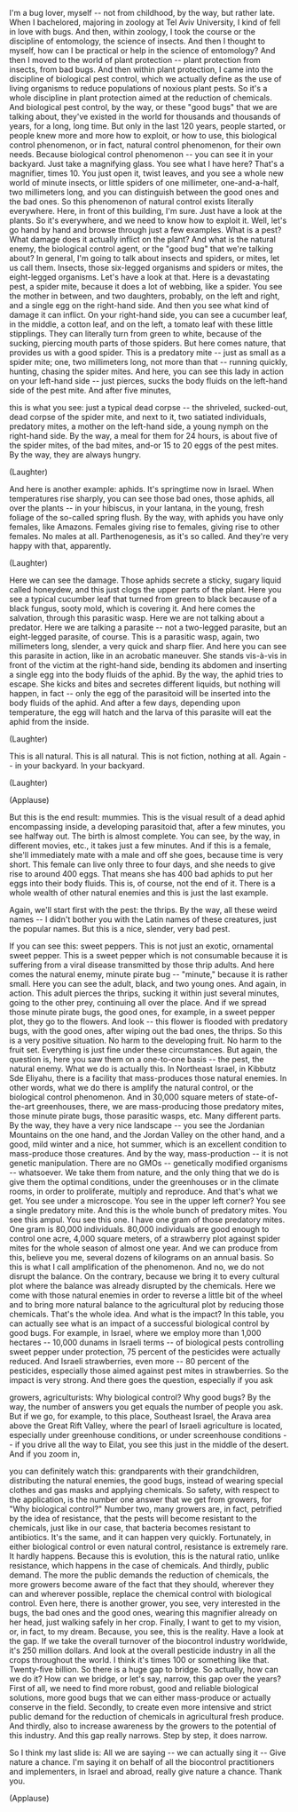 
I&#39;m a bug lover, myself --
not from childhood, by the way,
but rather late.
When I bachelored,
majoring in zoology
at Tel Aviv University,
I kind of fell in love with bugs.
And then, within zoology,
I took the course
or the discipline of entomology,
the science of insects.
And then I thought to myself,
how can I be practical
or help in the science of entomology?
And then I moved to the world
of plant protection --
plant protection from insects,
from bad bugs.
And then within plant protection,
I came into the discipline
of biological pest control,
which we actually define
as the use of living organisms
to reduce populations
of noxious plant pests.
So it&#39;s a whole discipline
in plant protection
aimed at the reduction of chemicals.
And biological pest control, by the way,
or these &quot;good bugs&quot;
that we are talking about,
they&#39;ve existed in the world
for thousands and thousands of years,
for a long, long time.
But only in the last 120 years,
people started, or people
knew more and more
how to exploit, or how to use,
this biological control phenomenon,
or in fact, natural control phenomenon,
for their own needs.
Because biological control phenomenon --
you can see it in your backyard.
Just take a magnifying glass.
You see what I have here?
That&#39;s a magnifier, times 10.
You just open it, twist leaves,
and you see a whole new world
of minute insects,
or little spiders of one millimeter,
one-and-a-half, two millimeters long,
and you can distinguish
between the good ones and the bad ones.
So this phenomenon of natural control
exists literally everywhere.
Here, in front of this building, I&#39;m sure.
Just have a look at the plants.
So it&#39;s everywhere,
and we need to know how to exploit it.
Well, let&#39;s go hand by hand
and browse through just a few examples.
What is a pest?
What damage does it actually
inflict on the plant?
And what is the natural enemy,
the biological control agent,
or the &quot;good bug&quot;
that we&#39;re talking about?
In general, I&#39;m going to talk
about insects and spiders,
or mites, let us call them.
Insects, those six-legged organisms
and spiders or mites,
the eight-legged organisms.
Let&#39;s have a look at that.
Here is a devastating pest, a spider mite,
because it does a lot
of webbing, like a spider.
You see the mother in between,
and two daughters, probably,
on the left and right,
and a single egg on the right-hand side.
And then you see
what kind of damage it can inflict.
On your right-hand side,
you can see a cucumber leaf,
in the middle, a cotton leaf,
and on the left, a tomato leaf
with these little stipplings.
They can literally turn
from green to white,
because of the sucking, piercing
mouth parts of those spiders.
But here comes nature,
that provides us with a good spider.
This is a predatory mite --
just as small as a spider mite;
one, two millimeters long,
not more than that --
running quickly, hunting,
chasing the spider mites.
And here, you can see this lady
in action on your left-hand side --
just pierces, sucks the body fluids
on the left-hand side of the pest mite.
And after five minutes,

this is what you see:
just a typical dead corpse --
the shriveled, sucked-out,
dead corpse of the spider mite,
and next to it, two satiated
individuals, predatory mites,
a mother on the left-hand side,
a young nymph on the right-hand side.
By the way, a meal for them for 24 hours,
is about five of the spider mites,
of the bad mites,
and-or 15 to 20 eggs of the pest mites.
By the way, they are always hungry.

(Laughter)


And here is another example: aphids.
It&#39;s springtime now in Israel.
When temperatures rise sharply,
you can see those bad ones,
those aphids, all over the plants --
in your hibiscus, in your lantana,
in the young, fresh foliage
of the so-called spring flush.
By the way, with aphids you have
only females, like Amazons.
Females giving rise to females,
giving rise to other females.
No males at all.
Parthenogenesis, as it&#39;s so called.
And they&#39;re very happy
with that, apparently.

(Laughter)

Here we can see the damage.
Those aphids secrete a sticky,
sugary liquid called honeydew,
and this just clogs
the upper parts of the plant.
Here you see a typical cucumber leaf
that turned from green to black
because of a black fungus, sooty mold,
which is covering it.
And here comes the salvation,
through this parasitic wasp.
Here we are not talking about a predator.
Here we are talking a parasite --
not a two-legged parasite,
but an eight-legged parasite, of course.
This is a parasitic wasp,
again, two millimeters long, slender,
a very quick and sharp flier.
And here you can see
this parasite in action,
like in an acrobatic maneuver.
She stands vis-à-vis
in front of the victim
at the right-hand side,
bending its abdomen
and inserting a single egg
into the body fluids of the aphid.
By the way, the aphid tries to escape.
She kicks and bites
and secretes different liquids,
but nothing will happen, in fact --
only the egg of the parasitoid
will be inserted
into the body fluids of the aphid.
And after a few days,
depending upon temperature,
the egg will hatch
and the larva of this parasite
will eat the aphid from the inside.

(Laughter)

This is all natural. This is all natural.
This is not fiction, nothing at all.
Again -- in your backyard.
In your backyard.

(Laughter)


(Applause)


But this is the end result: mummies.
This is the visual result
of a dead aphid encompassing inside,
a developing parasitoid that,
after a few minutes, you see halfway out.
The birth is almost complete.
You can see, by the way,
in different movies, etc.,
it takes just a few minutes.
And if this is a female,
she&#39;ll immediately mate with a male
and off she goes,
because time is very short.
This female can live
only three to four days,
and she needs to give rise
to around 400 eggs.
That means she has 400 bad aphids
to put her eggs into their body fluids.
This is, of course, not the end of it.
There is a whole wealth
of other natural enemies
and this is just the last example.

Again, we&#39;ll start first with the pest:
the thrips.
By the way, all these weird names --
I didn&#39;t bother you with the Latin
names of these creatures,
just the popular names.
But this is a nice,
slender, very bad pest.

If you can see this: sweet peppers.
This is not just an exotic,
ornamental sweet pepper.
This is a sweet pepper
which is not consumable
because it is suffering
from a viral disease
transmitted by those thrip adults.
And here comes the natural enemy,
minute pirate bug --
&quot;minute,&quot; because it is rather small.
Here you can see the adult,
black, and two young ones.
And again, in action.
This adult pierces the thrips,
sucking it within just several minutes,
going to the other prey,
continuing all over the place.
And if we spread those minute
pirate bugs, the good ones,
for example, in a sweet pepper plot,
they go to the flowers.
And look -- this flower is flooded
with predatory bugs, with the good ones,
after wiping out the bad ones, the thrips.
So this is a very positive situation.
No harm to the developing fruit.
No harm to the fruit set.
Everything is just fine
under these circumstances.
But again, the question is,
here you saw them on a one-to-one basis --
the pest, the natural enemy.
What we do is actually this.
In Northeast Israel,
in Kibbutz Sde Eliyahu,
there is a facility that mass-produces
those natural enemies.
In other words, what we do there
is amplify the natural control,
or the biological control phenomenon.
And in 30,000 square meters
of state-of-the-art greenhouses,
there, we are mass-producing
those predatory mites,
those minute pirate bugs,
those parasitic wasps, etc.
Many different parts.
By the way, they have
a very nice landscape --
you see the Jordanian Mountains
on the one hand,
and the Jordan Valley on the other hand,
and a good, mild winter
and a nice, hot summer,
which is an excellent condition
to mass-produce those creatures.
And by the way, mass-production --
it is not genetic manipulation.
There are no GMOs -- genetically
modified organisms -- whatsoever.
We take them from nature,
and the only thing that we do
is give them the optimal conditions,
under the greenhouses
or in the climate rooms,
in order to proliferate,
multiply and reproduce.
And that&#39;s what we get.
You see under a microscope.
You see in the upper left corner?
You see a single predatory mite.
And this is the whole bunch
of predatory mites.
You see this ampul. You see this one.
I have one gram of those predatory mites.
One gram is 80,000 individuals.
80,000 individuals are good enough
to control one acre,
4,000 square meters,
of a strawberry plot
against spider mites for the whole season
of almost one year.
And we can produce
from this, believe you me,
several dozens of kilograms
on an annual basis.
So this is what I call
amplification of the phenomenon.
And no, we do not disrupt the balance.
On the contrary,
because we bring it to every cultural plot
where the balance was already disrupted
by the chemicals.
Here we come with those natural enemies
in order to reverse
a little bit of the wheel
and to bring more natural balance
to the agricultural plot
by reducing those chemicals.
That&#39;s the whole idea.
And what is the impact?
In this table, you can
actually see what is an impact
of a successful biological
control by good bugs.
For example, in Israel, where we employ
more than 1,000 hectares --
10,000 dunams in Israeli terms --
of biological pests
controlling sweet pepper
under protection,
75 percent of the pesticides
were actually reduced.
And Israeli strawberries, even more --
80 percent of the pesticides,
especially those aimed
against pest mites in strawberries.
So the impact is very strong.
And there goes the question,
especially if you ask

growers, agriculturists:
Why biological control?
Why good bugs?
By the way, the number of answers you get
equals the number of people you ask.
But if we go, for example,
to this place, Southeast Israel,
the Arava area
above the Great Rift Valley,
where the pearl of Israeli
agriculture is located,
especially under greenhouse conditions,
or under screenhouse conditions --
if you drive all the way
to Eilat, you see this
just in the middle of the desert.
And if you zoom in,

you can definitely watch this:
grandparents with their grandchildren,
distributing the natural
enemies, the good bugs,
instead of wearing special clothes
and gas masks and applying chemicals.
So safety, with respect
to the application,
is the number one answer
that we get from growers,
for &quot;Why biological control?&quot;
Number two, many growers
are, in fact, petrified
by the idea of resistance,
that the pests will become
resistant to the chemicals,
just like in our case, that bacteria
becomes resistant to antibiotics.
It&#39;s the same, and it can
happen very quickly.
Fortunately, in either biological control
or even natural control,
resistance is extremely rare.
It hardly happens.
Because this is evolution,
this is the natural ratio,
unlike resistance, which happens
in the case of chemicals.
And thirdly, public demand.
The more the public demands
the reduction of chemicals,
the more growers become aware of the fact
that they should, wherever they can
and wherever possible,
replace the chemical control
with biological control.
Even here, there is another grower,
you see, very interested in the bugs,
the bad ones and the good ones,
wearing this magnifier
already on her head,
just walking safely in her crop.
Finally, I want to get to my vision,
or, in fact, to my dream.
Because, you see, this is the reality.
Have a look at the gap.
If we take the overall turnover
of the biocontrol industry worldwide,
it&#39;s 250 million dollars.
And look at the overall pesticide industry
in all the crops throughout the world.
I think it&#39;s times 100
or something like that.
Twenty-five billion.
So there is a huge gap to bridge.
So actually, how can we do it?
How can we bridge, or let&#39;s say,
narrow, this gap over the years?
First of all, we need to find more robust,
good and reliable biological solutions,
more good bugs that we can
either mass-produce
or actually conserve in the field.
Secondly, to create even more intensive
and strict public demand
for the reduction of chemicals
in agricultural fresh produce.
And thirdly, also to increase
awareness by the growers
to the potential of this industry.
And this gap really narrows.
Step by step, it does narrow.

So I think my last slide is:
All we are saying --
we can actually sing it --
Give nature a chance.
I&#39;m saying it on behalf
of all the biocontrol practitioners
and implementers,
in Israel and abroad,
really give nature a chance.
Thank you.

(Applause)

